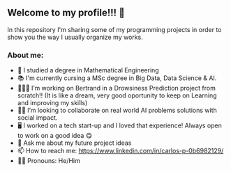 ## Welcome to my profile!!! 👋

In this repository I'm sharing some of my programming projects in order to show 
you the way I usually organize my works.

### About me:
- 📖 I studied a degree in Mathematical Engineering
- 📚 I'm currently cursing a MSc degree in Big Data, Data Science & AI.
- 🚗😴💤 I’m working on Bertrand in a Drowsiness Prediction project from scratch!! (It is like a dream, very good oportunity to keep on Learning and improving my skills)
- 🔭🌱 I’m looking to collaborate on real world AI problems solutions with social impact.
- 🖥️ I worked on a tech start-up and I loved that experience! Always open to work  on a good idea 😋
- 💬 Ask me about my future project ideas 
- 📫 How to reach me: https://www.linkedin.com/in/carlos-p-0b6982129/
- 👦🏽 Pronouns: He/Him

